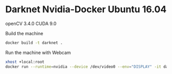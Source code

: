 # Darknet Nvidia-Docker Ubuntu 16.04
openCV 3.4.0
CUDA 9.0

Build the machine 
```bash
docker build -t darknet .
````

Run the machine with Webcam
```bash
xhost +local:root
docker run --runtime=nvidia --device /dev/video0 --env="DISPLAY" -it darknet /bin/bash
```

